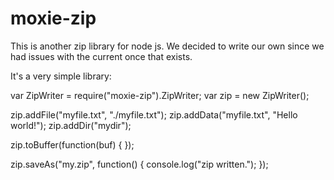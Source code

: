 moxie-zip
=========

This is another zip library for node js. We decided to write our own since we had issues with the current once that exists.

It's a very simple library:

var ZipWriter = require("moxie-zip").ZipWriter;
var zip = new ZipWriter();

zip.addFile("myfile.txt", "./myfile.txt");
zip.addData("myfile.txt", "Hello world!");
zip.addDir("mydir");

zip.toBuffer(function(buf) {
});

zip.saveAs("my.zip", function() {
   console.log("zip written.");
});
